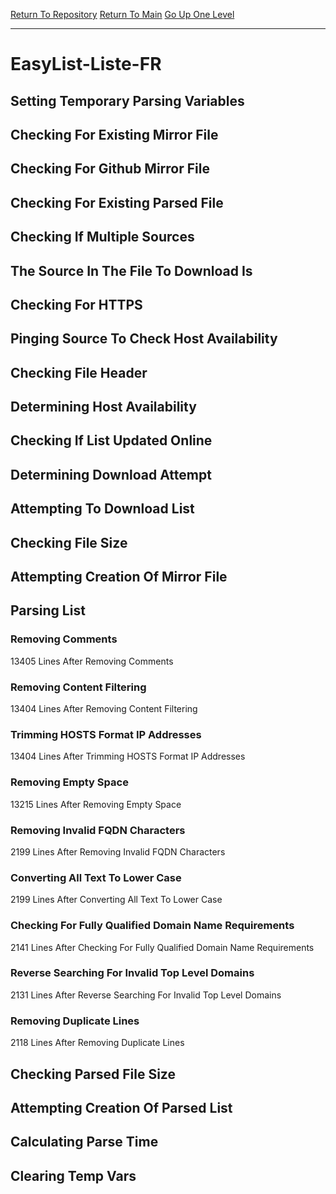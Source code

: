 [Return To Repository](https://github.com/deathbybandaid/piholeparser/)
[Return To Main](https://github.com/deathbybandaid/piholeparser/blob/master/RecentRunLogs/Mainlog.md)
[Go Up One Level](https://github.com/deathbybandaid/piholeparser/blob/master/RecentRunLogs/TopLevelScripts/30-Processing-External-Blacklists.md)
____________________________________
# EasyList-Liste-FR
## Setting Temporary Parsing Variables
## Checking For Existing Mirror File
## Checking For Github Mirror File
## Checking For Existing Parsed File
## Checking If Multiple Sources
## The Source In The File To Download Is
## Checking For HTTPS
## Pinging Source To Check Host Availability
## Checking File Header
## Determining Host Availability
## Checking If List Updated Online
## Determining Download Attempt
## Attempting To Download List
## Checking File Size
## Attempting Creation Of Mirror File
## Parsing List
### Removing Comments
13405 Lines After Removing Comments
### Removing Content Filtering
13404 Lines After Removing Content Filtering
### Trimming HOSTS Format IP Addresses
13404 Lines After Trimming HOSTS Format IP Addresses
### Removing Empty Space
13215 Lines After Removing Empty Space
### Removing Invalid FQDN Characters
2199 Lines After Removing Invalid FQDN Characters
### Converting All Text To Lower Case
2199 Lines After Converting All Text To Lower Case
### Checking For Fully Qualified Domain Name Requirements
2141 Lines After Checking For Fully Qualified Domain Name Requirements
### Reverse Searching For Invalid Top Level Domains
2131 Lines After Reverse Searching For Invalid Top Level Domains
### Removing Duplicate Lines
2118 Lines After Removing Duplicate Lines
## Checking Parsed File Size
## Attempting Creation Of Parsed List
## Calculating Parse Time
## Clearing Temp Vars
